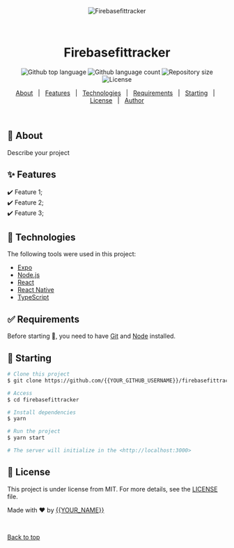 <div align="center" id="top"> 
  <img src="./.github/app.gif" alt="Firebasefittracker" />

  &#xa0;

  <!-- <a href="https://firebasefittracker.netlify.app">Demo</a> -->
</div>

<h1 align="center">Firebasefittracker</h1>

<p align="center">
  <img alt="Github top language" src="https://img.shields.io/github/languages/top/{{YOUR_GITHUB_USERNAME}}/firebasefittracker?color=56BEB8">

  <img alt="Github language count" src="https://img.shields.io/github/languages/count/{{YOUR_GITHUB_USERNAME}}/firebasefittracker?color=56BEB8">

  <img alt="Repository size" src="https://img.shields.io/github/repo-size/{{YOUR_GITHUB_USERNAME}}/firebasefittracker?color=56BEB8">

  <img alt="License" src="https://img.shields.io/github/license/{{YOUR_GITHUB_USERNAME}}/firebasefittracker?color=56BEB8">

  <!-- <img alt="Github issues" src="https://img.shields.io/github/issues/{{YOUR_GITHUB_USERNAME}}/firebasefittracker?color=56BEB8" /> -->

  <!-- <img alt="Github forks" src="https://img.shields.io/github/forks/{{YOUR_GITHUB_USERNAME}}/firebasefittracker?color=56BEB8" /> -->

  <!-- <img alt="Github stars" src="https://img.shields.io/github/stars/{{YOUR_GITHUB_USERNAME}}/firebasefittracker?color=56BEB8" /> -->
</p>

<!-- Status -->

<!-- <h4 align="center"> 
	🚧  Firebasefittracker 🚀 Under construction...  🚧
</h4> 

<hr> -->

<p align="center">
  <a href="#dart-about">About</a> &#xa0; | &#xa0; 
  <a href="#sparkles-features">Features</a> &#xa0; | &#xa0;
  <a href="#rocket-technologies">Technologies</a> &#xa0; | &#xa0;
  <a href="#white_check_mark-requirements">Requirements</a> &#xa0; | &#xa0;
  <a href="#checkered_flag-starting">Starting</a> &#xa0; | &#xa0;
  <a href="#memo-license">License</a> &#xa0; | &#xa0;
  <a href="https://github.com/{{YOUR_GITHUB_USERNAME}}" target="_blank">Author</a>
</p>

<br>

## :dart: About ##

Describe your project

## :sparkles: Features ##

:heavy_check_mark: Feature 1;\
:heavy_check_mark: Feature 2;\
:heavy_check_mark: Feature 3;

## :rocket: Technologies ##

The following tools were used in this project:

- [Expo](https://expo.io/)
- [Node.js](https://nodejs.org/en/)
- [React](https://pt-br.reactjs.org/)
- [React Native](https://reactnative.dev/)
- [TypeScript](https://www.typescriptlang.org/)

## :white_check_mark: Requirements ##

Before starting :checkered_flag:, you need to have [Git](https://git-scm.com) and [Node](https://nodejs.org/en/) installed.

## :checkered_flag: Starting ##

```bash
# Clone this project
$ git clone https://github.com/{{YOUR_GITHUB_USERNAME}}/firebasefittracker

# Access
$ cd firebasefittracker

# Install dependencies
$ yarn

# Run the project
$ yarn start

# The server will initialize in the <http://localhost:3000>
```

## :memo: License ##

This project is under license from MIT. For more details, see the [LICENSE](LICENSE.md) file.


Made with :heart: by <a href="https://github.com/{{YOUR_GITHUB_USERNAME}}" target="_blank">{{YOUR_NAME}}</a>

&#xa0;

<a href="#top">Back to top</a>
